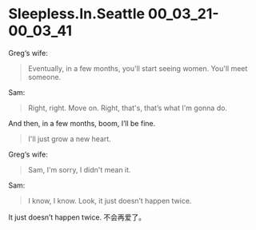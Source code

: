 # Sleepless.In.Seattle 00\_03\_21-00\_03\_41

Greg‘s wife:
>Eventually, in a few months, you'll start seeing women. You'll meet someone.

Sam:

>Right, right. Move on. Right, that's, that’s what I'm gonna do.
>
And then, in a few months, boom, I’ll be fine.

> I'll just grow a new heart.

Greg‘s wife:

>Sam, I'm sorry, I didn't mean it.


Sam:
>I know, I know. Look, it just doesn’t happen twice.

It just doesn’t happen twice. 不会再爱了。

